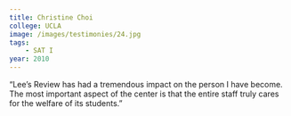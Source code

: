 ```yaml
---
title: Christine Choi
college: UCLA
image: /images/testimonies/24.jpg
tags:
    - SAT I
year: 2010
---
```


“Lee’s Review has had a tremendous impact on the person I have become. The
most important aspect of the center is that the entire staff truly cares
for the welfare of its students.”
